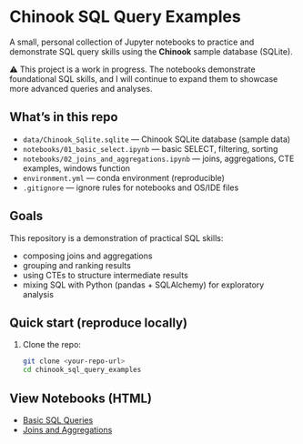 # Chinook SQL Query Examples

A small, personal collection of Jupyter notebooks to practice and demonstrate SQL query skills using the **Chinook** sample database (SQLite).

⚠️ This project is a work in progress. The notebooks demonstrate foundational SQL skills, and I will continue to expand them to showcase more advanced queries and analyses.

## What’s in this repo
- `data/Chinook_Sqlite.sqlite` — Chinook SQLite database (sample data)
- `notebooks/01_basic_select.ipynb` — basic SELECT, filtering, sorting
- `notebooks/02_joins_and_aggregations.ipynb` — joins, aggregations, CTE examples, windows function
- `environment.yml` — conda environment (reproducible)
- `.gitignore` — ignore rules for notebooks and OS/IDE files

## Goals
This repository is a demonstration of practical SQL skills:
- composing joins and aggregations
- grouping and ranking results
- using CTEs to structure intermediate results
- mixing SQL with Python (pandas + SQLAlchemy) for exploratory analysis

## Quick start (reproduce locally)
1. Clone the repo:
   ```bash
   git clone <your-repo-url>
   cd chinook_sql_query_examples

## View Notebooks (HTML)

- [Basic SQL Queries](https://bpgodsil.github.io/sql_query_examples/01_basic_select.html)
- [Joins and Aggregations](https://bpgodsil.github.io/sql_query_examples/02_joins_and_aggregations.html)
